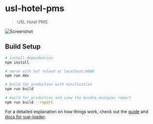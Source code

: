 # usl-hotel-pms

> USL Hotel PMS

![Screenshot](https://1.bp.blogspot.com/-4V4z2o57rXo/WqsgV-vFJ0I/AAAAAAAAHeY/J292uPrTEDY6fgyjQDjh-aaPbbUjpL_vgCLcBGAs/s1600/Tjolle%2BInternational%2BHotel%2BPMS%2B2.PNG)

## Build Setup

``` bash
# install dependencies
npm install

# serve with hot reload at localhost:8080
npm run dev

# build for production with minification
npm run build

# build for production and view the bundle analyzer report
npm run build --report
```

For a detailed explanation on how things work, check out the [guide](http://vuejs-templates.github.io/webpack/) and [docs for vue-loader](http://vuejs.github.io/vue-loader).
